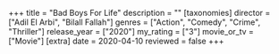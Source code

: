 +++
title = "Bad Boys For Life"
description = ""
[taxonomies]
director = ["Adil El Arbi", "Bilall Fallah"] 
genres = ["Action", "Comedy", "Crime", "Thriller"]
release_year = ["2020"]
my_rating = ["3"]
movie_or_tv = ["Movie"]
[extra]
date = 2020-04-10
reviewed = false
+++
